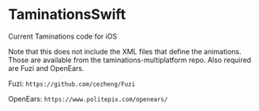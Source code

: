# TaminationsSwift
Current Taminations code for iOS

Note that this does not include the XML files that define the animations.  Those are available from the taminations-multiplatform repo.
Also required are Fuzi and OpenEars.

Fuzi: ```https://github.com/cezheng/Fuzi```

OpenEars: ```https://www.politepix.com/openears/```
